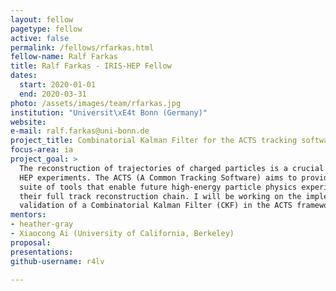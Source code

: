 ```yaml
---
layout: fellow
pagetype: fellow
active: false
permalink: /fellows/rfarkas.html
fellow-name: Ralf Farkas
title: Ralf Farkas - IRIS-HEP Fellow
dates:
  start: 2020-01-01
  end: 2020-03-31
photo: /assets/images/team/rfarkas.jpg
institution: "Universit\xE4t Bonn (Germany)"
website:
e-mail: ralf.farkas@uni-bonn.de
project_title: Combinatorial Kalman Filter for the ACTS tracking software
focus-area: ia
project_goal: >
  The reconstruction of trajectories of charged particles is a crucial task for most
  HEP experiments. The ACTS (A Common Tracking Software) aims to provide an experiment-independent
  suite of tools that enable future high-energy particle physics experiments to implement
  their full track reconstruction chain. I will be working on the implementation and
  validation of a Combinatorial Kalman Filter (CKF) in the ACTS framework.
mentors:
- heather-gray
- Xiaocong Ai (University of California, Berkeley)
proposal:
presentations:
github-username: r4lv

---
```

